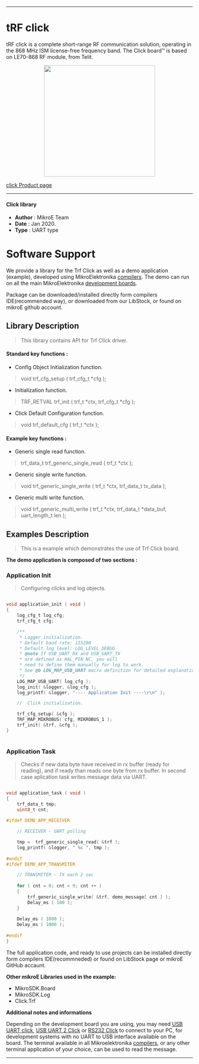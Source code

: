 
---
# tRF click

tRF click is a complete short-range RF communication solution, operating in the 868 MHz ISM license-free frequency band. The Click board™ is based on LE70-868 RF module, from Telit.

<p align="center">
  <img src="https://download.mikroe.com/images/click_for_ide/trf_click.png" height=300px>
</p>


[click Product page](https://www.mikroe.com/trf-click)

---


#### Click library 

- **Author**        : MikroE Team
- **Date**          : Jan 2020.
- **Type**          : UART type


# Software Support

We provide a library for the Trf Click 
as well as a demo application (example), developed using MikroElektronika 
[compilers](https://shop.mikroe.com/compilers). 
The demo can run on all the main MikroElektronika [development boards](https://shop.mikroe.com/development-boards).

Package can be downloaded/installed directly form compilers IDE(recommended way), or downloaded from our LibStock, or found on mikroE github account. 

## Library Description

> This library contains API for Trf Click driver.

#### Standard key functions :

- Config Object Initialization function.
> void trf_cfg_setup ( trf_cfg_t *cfg ); 
 
- Initialization function.
> TRF_RETVAL trf_init ( trf_t *ctx, trf_cfg_t *cfg );

- Click Default Configuration function.
> void trf_default_cfg ( trf_t *ctx );


#### Example key functions :

- Generic single read function.
> trf_data_t trf_generic_single_read ( trf_t *ctx );
 
- Generic single write function.
> void trf_generic_single_write ( trf_t *ctx, trf_data_t tx_data );

- Generic multi write function.
> void trf_generic_multi_write ( trf_t *ctx, trf_data_t *data_buf,  uart_length_t len );

## Examples Description

> 
> This is a example which demonstrates the use of Trf Click board.
> 

**The demo application is composed of two sections :**

### Application Init 

>
> Configuring clicks and log objects.
> 

```c

void application_init ( void )
{
    log_cfg_t log_cfg;
    trf_cfg_t cfg;

    /** 
     * Logger initialization.
     * Default baud rate: 115200
     * Default log level: LOG_LEVEL_DEBUG
     * @note If USB_UART_RX and USB_UART_TX 
     * are defined as HAL_PIN_NC, you will 
     * need to define them manually for log to work. 
     * See @b LOG_MAP_USB_UART macro definition for detailed explanation.
     */
    LOG_MAP_USB_UART( log_cfg );
    log_init( &logger, &log_cfg );
    log_printf( &logger, "---- Application Init ----\r\n" );

    //  Click initialization.

    trf_cfg_setup( &cfg );
    TRF_MAP_MIKROBUS( cfg, MIKROBUS_1 );
    trf_init( &trf, &cfg );
}
  
```

### Application Task

>
> Checks if new data byte have received in rx buffer (ready for reading),
> and if ready than reads one byte from rx buffer. In second case aplication task writes
> message data via UART.
> 

```c

void application_task ( void )
{
    trf_data_t tmp;
    uint8_t cnt;
    
#ifdef DEMO_APP_RECEIVER

    // RECEIVER - UART polling

    tmp =  trf_generic_single_read( &trf );
    log_printf( &logger, " %c ", tmp );
    
#endif
#ifdef DEMO_APP_TRANSMITER

    // TRANSMITER - TX each 2 sec
       
    for ( cnt = 0; cnt < 9; cnt ++ )
    {
        trf_generic_single_write( &trf, demo_message[ cnt ] );
        Delay_ms ( 100 );
    }
       
    Delay_ms ( 1000 );
    Delay_ms ( 1000 );
    
#endif
}

```

The full application code, and ready to use projects can be  installed directly form compilers IDE(recommneded) or found on LibStock page or mikroE GitHub accaunt.

**Other mikroE Libraries used in the example:** 

- MikroSDK.Board
- MikroSDK.Log
- Click.Trf

**Additional notes and informations**

Depending on the development board you are using, you may need 
[USB UART click](https://shop.mikroe.com/usb-uart-click), 
[USB UART 2 Click](https://shop.mikroe.com/usb-uart-2-click) or 
[RS232 Click](https://shop.mikroe.com/rs232-click) to connect to your PC, for 
development systems with no UART to USB interface available on the board. The 
terminal available in all Mikroelektronika 
[compilers](https://shop.mikroe.com/compilers), or any other terminal application 
of your choice, can be used to read the message.



---
